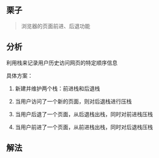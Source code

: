 
## 栗子

> 浏览器的页面前进、后退功能

## 分析

利用栈来记录用户历史访问网页的特定顺序信息

具体方案：

1. 新建并维护两个栈：前进栈和后退栈

2. 当用户访问了一个新的页面，则对后退栈进行压栈

3. 当用户后退了一个页面，从后退栈出栈，同时对前进栈压栈

4. 当用户前进了一个页面，从前进栈出栈，同时对后退栈压栈


## 解法

```

```
